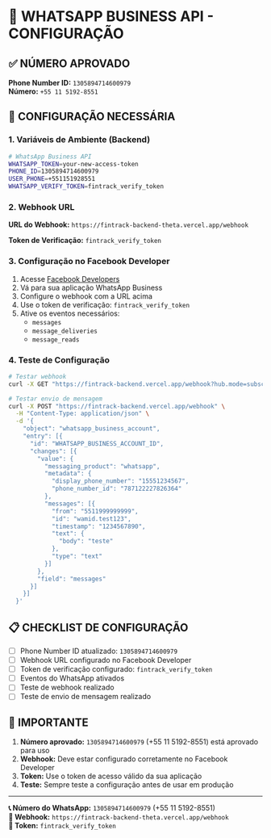 # 📱 WHATSAPP BUSINESS API - CONFIGURAÇÃO

## ✅ NÚMERO APROVADO

**Phone Number ID:** `1305894714600979`  
**Número:** `+55 11 5192-8551`

## 🔧 CONFIGURAÇÃO NECESSÁRIA

### 1. Variáveis de Ambiente (Backend)

```bash
# WhatsApp Business API
WHATSAPP_TOKEN=your-new-access-token
PHONE_ID=1305894714600979
USER_PHONE=+551151928551
WHATSAPP_VERIFY_TOKEN=fintrack_verify_token
```

### 2. Webhook URL

**URL do Webhook:** `https://fintrack-backend-theta.vercel.app/webhook`

**Token de Verificação:** `fintrack_verify_token`

### 3. Configuração no Facebook Developer

1. Acesse [Facebook Developers](https://developers.facebook.com/)
2. Vá para sua aplicação WhatsApp Business
3. Configure o webhook com a URL acima
4. Use o token de verificação: `fintrack_verify_token`
5. Ative os eventos necessários:
   - `messages`
   - `message_deliveries`
   - `message_reads`

### 4. Teste de Configuração

```bash
# Testar webhook
curl -X GET "https://fintrack-backend.vercel.app/webhook?hub.mode=subscribe&hub.challenge=test&hub.verify_token=fintrack_verify_token"

# Testar envio de mensagem
curl -X POST "https://fintrack-backend.vercel.app/webhook" \
  -H "Content-Type: application/json" \
  -d '{
    "object": "whatsapp_business_account",
    "entry": [{
      "id": "WHATSAPP_BUSINESS_ACCOUNT_ID",
      "changes": [{
        "value": {
          "messaging_product": "whatsapp",
          "metadata": {
            "display_phone_number": "15551234567",
            "phone_number_id": "787122227826364"
          },
          "messages": [{
            "from": "5511999999999",
            "id": "wamid.test123",
            "timestamp": "1234567890",
            "text": {
              "body": "teste"
            },
            "type": "text"
          }]
        },
        "field": "messages"
      }]
    }]
  }'
```

## 📋 CHECKLIST DE CONFIGURAÇÃO

- [ ] Phone Number ID atualizado: `1305894714600979`
- [ ] Webhook URL configurado no Facebook Developer
- [ ] Token de verificação configurado: `fintrack_verify_token`
- [ ] Eventos do WhatsApp ativados
- [ ] Teste de webhook realizado
- [ ] Teste de envio de mensagem realizado

## 🚨 IMPORTANTE

1. **Número aprovado:** `1305894714600979` (+55 11 5192-8551) está aprovado para uso
2. **Webhook:** Deve estar configurado corretamente no Facebook Developer
3. **Token:** Use o token de acesso válido da sua aplicação
4. **Teste:** Sempre teste a configuração antes de usar em produção

---

**📞 Número do WhatsApp:** `1305894714600979` (+55 11 5192-8551)  
**🔗 Webhook:** `https://fintrack-backend-theta.vercel.app/webhook`  
**🔑 Token:** `fintrack_verify_token`
